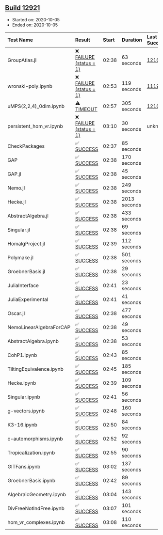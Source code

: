 ## [Build 12921](https://oscarci.mathematik.uni-kl.de/job/oscar/12921/)

* Started on: 2020-10-05
* Ended on: 2020-10-05

| Test Name    | Result | Start | Duration | Last Success | First Failure |
|:-------------|:-------|:------|:---------|:-------------|:--------------|
| GroupAtlas.jl | ❌ [FAILURE (status = 1)](https://oscarci.mathematik.uni-kl.de/job/oscar/12921/artifact/logs/build-12921/GroupAtlas.jl.log) | 02:38 | 63 seconds | [12167](https://oscarci.mathematik.uni-kl.de/job/oscar/12167/) | [12168](https://oscarci.mathematik.uni-kl.de/job/oscar/12168/) |
| wronski-poly.ipynb | ❌ [FAILURE (status = 1)](https://oscarci.mathematik.uni-kl.de/job/oscar/12921/artifact/logs/build-12921/wronski-poly.ipynb.log) | 02:53 | 119 seconds | [11192](https://oscarci.mathematik.uni-kl.de/job/oscar/11192/) | [11193](https://oscarci.mathematik.uni-kl.de/job/oscar/11193/) |
| uMPS(2,2,4)_0dim.ipynb | ⚠ [TIMEOUT](https://oscarci.mathematik.uni-kl.de/job/oscar/12921/artifact/logs/build-12921/uMPS-2-2-4-_0dim.ipynb.log) | 02:57 | 305 seconds | [12167](https://oscarci.mathematik.uni-kl.de/job/oscar/12167/) | [12168](https://oscarci.mathematik.uni-kl.de/job/oscar/12168/) |
| persistent_hom_vr.ipynb | ❌ [FAILURE (status = 1)](https://oscarci.mathematik.uni-kl.de/job/oscar/12921/artifact/logs/build-12921/persistent_hom_vr.ipynb.log) | 03:10 | 30 seconds | unknown | unknown |
| CheckPackages | ✅ [SUCCESS](https://oscarci.mathematik.uni-kl.de/job/oscar/12921/artifact/logs/build-12921/CheckPackages.log) | 02:37 | 85 seconds |  |  |
| GAP | ✅ [SUCCESS](https://oscarci.mathematik.uni-kl.de/job/oscar/12921/artifact/logs/build-12921/GAP.log) | 02:38 | 170 seconds |  |  |
| GAP.jl | ✅ [SUCCESS](https://oscarci.mathematik.uni-kl.de/job/oscar/12921/artifact/logs/build-12921/GAP.jl.log) | 02:38 | 45 seconds |  |  |
| Nemo.jl | ✅ [SUCCESS](https://oscarci.mathematik.uni-kl.de/job/oscar/12921/artifact/logs/build-12921/Nemo.jl.log) | 02:38 | 249 seconds |  |  |
| Hecke.jl | ✅ [SUCCESS](https://oscarci.mathematik.uni-kl.de/job/oscar/12921/artifact/logs/build-12921/Hecke.jl.log) | 02:38 | 2013 seconds |  |  |
| AbstractAlgebra.jl | ✅ [SUCCESS](https://oscarci.mathematik.uni-kl.de/job/oscar/12921/artifact/logs/build-12921/AbstractAlgebra.jl.log) | 02:38 | 433 seconds |  |  |
| Singular.jl | ✅ [SUCCESS](https://oscarci.mathematik.uni-kl.de/job/oscar/12921/artifact/logs/build-12921/Singular.jl.log) | 02:38 | 69 seconds |  |  |
| HomalgProject.jl | ✅ [SUCCESS](https://oscarci.mathematik.uni-kl.de/job/oscar/12921/artifact/logs/build-12921/HomalgProject.jl.log) | 02:39 | 112 seconds |  |  |
| Polymake.jl | ✅ [SUCCESS](https://oscarci.mathematik.uni-kl.de/job/oscar/12921/artifact/logs/build-12921/Polymake.jl.log) | 02:38 | 501 seconds |  |  |
| GroebnerBasis.jl | ✅ [SUCCESS](https://oscarci.mathematik.uni-kl.de/job/oscar/12921/artifact/logs/build-12921/GroebnerBasis.jl.log) | 02:38 | 29 seconds |  |  |
| JuliaInterface | ✅ [SUCCESS](https://oscarci.mathematik.uni-kl.de/job/oscar/12921/artifact/logs/build-12921/JuliaInterface.log) | 02:41 | 23 seconds |  |  |
| JuliaExperimental | ✅ [SUCCESS](https://oscarci.mathematik.uni-kl.de/job/oscar/12921/artifact/logs/build-12921/JuliaExperimental.log) | 02:41 | 41 seconds |  |  |
| Oscar.jl | ✅ [SUCCESS](https://oscarci.mathematik.uni-kl.de/job/oscar/12921/artifact/logs/build-12921/Oscar.jl.log) | 02:38 | 477 seconds |  |  |
| NemoLinearAlgebraForCAP | ✅ [SUCCESS](https://oscarci.mathematik.uni-kl.de/job/oscar/12921/artifact/logs/build-12921/NemoLinearAlgebraForCAP.log) | 02:38 | 49 seconds |  |  |
| AbstractAlgebra.ipynb | ✅ [SUCCESS](https://oscarci.mathematik.uni-kl.de/job/oscar/12921/artifact/logs/build-12921/AbstractAlgebra.ipynb.log) | 02:38 | 53 seconds |  |  |
| CohP1.ipynb | ✅ [SUCCESS](https://oscarci.mathematik.uni-kl.de/job/oscar/12921/artifact/logs/build-12921/CohP1.ipynb.log) | 02:43 | 85 seconds |  |  |
| TiltingEquivalence.ipynb | ✅ [SUCCESS](https://oscarci.mathematik.uni-kl.de/job/oscar/12921/artifact/logs/build-12921/TiltingEquivalence.ipynb.log) | 02:45 | 185 seconds |  |  |
| Hecke.ipynb | ✅ [SUCCESS](https://oscarci.mathematik.uni-kl.de/job/oscar/12921/artifact/logs/build-12921/Hecke.ipynb.log) | 02:39 | 109 seconds |  |  |
| Singular.ipynb | ✅ [SUCCESS](https://oscarci.mathematik.uni-kl.de/job/oscar/12921/artifact/logs/build-12921/Singular.ipynb.log) | 02:41 | 56 seconds |  |  |
| g-vectors.ipynb | ✅ [SUCCESS](https://oscarci.mathematik.uni-kl.de/job/oscar/12921/artifact/logs/build-12921/g-vectors.ipynb.log) | 02:48 | 160 seconds |  |  |
| K3-16.ipynb | ✅ [SUCCESS](https://oscarci.mathematik.uni-kl.de/job/oscar/12921/artifact/logs/build-12921/K3-16.ipynb.log) | 02:50 | 84 seconds |  |  |
| c-automorphisms.ipynb | ✅ [SUCCESS](https://oscarci.mathematik.uni-kl.de/job/oscar/12921/artifact/logs/build-12921/c-automorphisms.ipynb.log) | 02:52 | 92 seconds |  |  |
| Tropicalization.ipynb | ✅ [SUCCESS](https://oscarci.mathematik.uni-kl.de/job/oscar/12921/artifact/logs/build-12921/Tropicalization.ipynb.log) | 02:55 | 90 seconds |  |  |
| GITFans.ipynb | ✅ [SUCCESS](https://oscarci.mathematik.uni-kl.de/job/oscar/12921/artifact/logs/build-12921/GITFans.ipynb.log) | 03:02 | 137 seconds |  |  |
| GroebnerBasis.ipynb | ✅ [SUCCESS](https://oscarci.mathematik.uni-kl.de/job/oscar/12921/artifact/logs/build-12921/GroebnerBasis.ipynb.log) | 02:42 | 89 seconds |  |  |
| AlgebraicGeometry.ipynb | ✅ [SUCCESS](https://oscarci.mathematik.uni-kl.de/job/oscar/12921/artifact/logs/build-12921/AlgebraicGeometry.ipynb.log) | 03:04 | 143 seconds |  |  |
| DivFreeNotIndFree.ipynb | ✅ [SUCCESS](https://oscarci.mathematik.uni-kl.de/job/oscar/12921/artifact/logs/build-12921/DivFreeNotIndFree.ipynb.log) | 03:07 | 101 seconds |  |  |
| hom_vr_complexes.ipynb | ✅ [SUCCESS](https://oscarci.mathematik.uni-kl.de/job/oscar/12921/artifact/logs/build-12921/hom_vr_complexes.ipynb.log) | 03:08 | 110 seconds |  |  |
